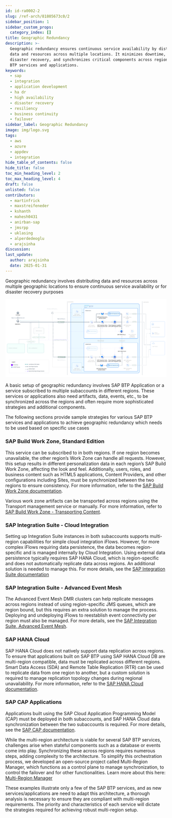 ```yaml
---
id: id-ra0002-2
slug: /ref-arch/81805673c0/2
sidebar_position: 1
sidebar_custom_props:
  category_index: []
title: Geographic Redundancy
description: >-
  Geographic redundancy ensures continuous service availability by distributing
  data and resources across multiple locations. It minimizes downtime, enables
  disaster recovery, and synchronizes critical components across regions for SAP
  BTP services and applications.
keywords:
  - sap
  - integration
  - application development
  - ha dr
  - high availability
  - disaster recovery
  - resiliency
  - business continuity
  - failover
sidebar_label: Geographic Redundancy
image: img/logo.svg
tags:
  - aws
  - azure
  - appdev
  - integration
hide_table_of_contents: false
hide_title: false
toc_min_heading_level: 2
toc_max_heading_level: 4
draft: false
unlisted: false
contributors:
  - martinfrick
  - maxstreifeneder
  - kshanth
  - mahesh0431
  - anirban-sap
  - jmsrpp
  - uklasing
  - alperdedeoglu
  - arajsinha
discussion: 
last_update:
  author: arajsinha
  date: 2025-01-31
---
```


Geographic redundancy involves distributing data and resources across multiple geographic locations to ensure continuous service availability or for disaster recovery purposes 

![Basic Geographic Redundancy](images/geographic-redundancy.svg?raw=true)

A basic setup of geographic redundancy involves SAP BTP Application or a service subscribed to multiple subaccounts in different regions. These services or applications also need artifacts, data, events, etc., to be synchronized across the regions and often require more sophisticated strategies and additional components.

The following sections provide sample strategies for various SAP BTP services and applications to achieve geographic redundancy which needs to be used based on specific use cases

### SAP Build Work Zone, Standard Edition
This service can be subscribed to in both regions. If one region becomes unavailable, the other region’s Work Zone can handle all requests. However, this setup results in different personalization data in each region’s SAP Build Work Zone, affecting the look and feel. Additionally, users, roles, and business content such as HTML5 applications, Content Providers, and other configurations including Sites, must be synchronized between the two regions to ensure consistency. For more information, refer to the [SAP Build Work Zone documentation](https://help.sap.com/docs/SAP_BUILD_WORK_ZONE).

Various work zone artifacts can be transported across regions using the Transport management service or manually. For more information, refer to [SAP Build Work Zone - Transporting Content](https://help.sap.com/docs/build-work-zone-standard-edition/sap-build-work-zone-standard-edition/transporting-content).

### SAP Integration Suite - Cloud Integration 
Setting up Integration Suite instances in both subaccounts supports multi-region capabilities for simple cloud integration iFlows. However, for more complex iFlows requiring data persistence, the data becomes region-specific and is managed internally by Cloud Integration. Using external data persistence typically requires SAP HANA Cloud, which is region-specific and does not automatically replicate data across regions. An additional solution is needed to manage this. For more details, see the [SAP Integration Suite documentation](https://help.sap.com/docs/SAP_INTEGRATION_SUITE)

### SAP Integration Suite - Advanced Event Mesh
The Advanced Event Mesh DMR clusters can help replicate messages across regions instead of using region-specific JMS queues, which are region bound, but this requires an extra solution to manage the process. Deploying and undeploying iFlows to reestablish event connectivity per region must also be managed. For more details, see the [SAP Integration Suite, Advanced Event Mesh](https://help.sap.com/docs/sap-integration-suite).

### SAP HANA Cloud
SAP HANA Cloud does not natively support data replication across regions. To ensure that applications built on SAP BTP using SAP HANA Cloud DB are multi-region compatible, data must be replicated across different regions. Smart Data Access (SDA) and Remote Table Replication (RTR) can be used to replicate data from one region to another, but a custom solution is required to manage replication topology changes during regional unavailability. For more information, refer to the [SAP HANA Cloud documentation](https://help.sap.com/docs/HANA_CLOUD).

### SAP CAP Applications
Applications built using the SAP Cloud Application Programming Model (CAP) must be deployed in both subaccounts, and SAP HANA Cloud data synchronization between the two subaccounts is required. For more details, see the [SAP CAP documentation](https://cap.cloud.sap/docs/).

While the multi-region architecture is viable for several SAP BTP services, challenges arise when stateful components such as a database or events come into play. Synchronizing these across regions requires numerous steps, adding complexity to the architecture. To simplify this orchestration process, we developed an open-source project called Multi-Region Manager, which functions as a control plane to manage synchronization, to control the failover and for other functionalities. Learn more about this here: [Multi-Region Manager](../6-control-plane/readme.md)

These examples illustrate only a few of the SAP BTP services, and as new services/applications are need to adapt this architecture, a thorough analysis is necessary to ensure they are compliant with multi-region requirements. The priority and characteristics of each service will dictate the strategies required for achieving robust multi-region setup.